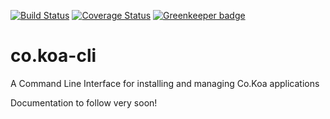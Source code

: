 [![Build Status](https://travis-ci.org/jaysaurus/co-koa-cli.svg?branch=greenkeeper%2Finitial)](https://travis-ci.org/jaysaurus/co-koa-cli)
[![Coverage Status](https://coveralls.io/repos/github/jaysaurus/co-koa-cli/badge.svg?branch=master)](https://coveralls.io/github/jaysaurus/co-koa-cli?branch=master)
[![Greenkeeper badge](https://badges.greenkeeper.io/jaysaurus/co-koa-cli.svg)](https://greenkeeper.io/)

# co.koa-cli


A Command Line Interface for installing and managing Co.Koa applications

Documentation to follow very soon!
